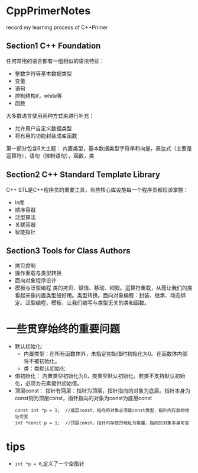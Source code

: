 # CppPrimerNotes
record my learning process of C++Primer

## Section1 C++ Foundation
任何常用的语言都有一组相似的语法特征：
- 整数字符等基本数据类型
- 变量
- 语句
- 控制结构if，while等
- 函数

大多数语言使用两种方式来进行补充：
- 允许用户自定义数据类型
- 将有用的功能封装成库函数

第一部分包含6大主题：
内置类型，基本数据类型字符串和向量，表达式（主要是运算符），语句（控制语句），函数，类

## Section2 C++ Standard Template Library
C++ STL是C++程序员的重要工具，有些核心库设施每一个程序员都应该掌握：
- io库
- 顺序容器
- 泛型算法
- 关联容器
- 智能指针

## Section3 Tools for Class Authors
- 拷贝控制
- 操作重载与类型转换
- 面向对象程序设计
- 模板与泛型编程
类的拷贝、赋值、移动、销毁。运算符重载，从而让我们的类看起来像内置类型般好用。类型转换。面向对象编程：封装、继承、动态绑定。泛型编程，模板，让我们编写与类型无关的类和函数。

# 一些贯穿始终的重要问题
- 默认初始化:
  - 内置类型：在所有函数体外，未指定初始值时初始化为0。在函数体内部将不被初始化。
  - 类：类默认初始化
- 值初始化：
  内置类型初始化为0，类类型默认初始化。若类不支持默认初始化，必须为元素提供初始值。
- 顶层const：
  指针有两层：指针为顶层，指针指向的对象为底层。指针本身为const则为顶层const，指针指向的对象为const为底层const
  ```
  const int *p = 1;  //底层const，指向的对象必须是const类型，指针内存放的地址可变
  int *const p = 1;  //顶层const，指针内存放的地址为常量，指向的对象本身可变
  ```
  
# tips
- `int *p = 0`,定义了一个空指针
  
